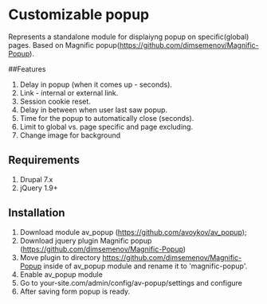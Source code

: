 # Customizable popup
Represents a standalone module for displaiyng popup on specific(global) pages. 
Based on Magnific popup(https://github.com/dimsemenov/Magnific-Popup).

 ##Features
  1) Delay in popup (when it comes up - seconds).
  2) Link - internal or external link.
  3) Session cookie reset.
  4) Delay in between when user last saw popup.
  5) Time for the popup to automatically close (seconds).
  6) Limit to global vs. page specific and page excluding. 
  7) Change image for background

 ## Requirements
 1) Drupal 7.x
 2) jQuery 1.9+
  
 ## Installation
 1) Download module av_popup (https://github.com/avoykov/av_popup);
 2) Download jquery plugin Magnific popup (https://github.com/dimsemenov/Magnific-Popup)
 3) Move plugin to directory https://github.com/dimsemenov/Magnific-Popup inside of av_popup module and rename it to 'magnific-popup'.
 4) Enable av_popup module
 5) Go to your-site.com/admin/config/av-popup/settings and configure
 6) After saving form popup is ready.

